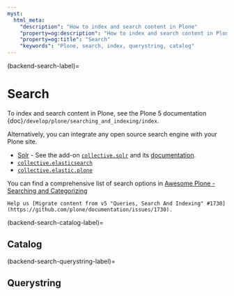 ```yaml
---
myst:
  html_meta:
    "description": "How to index and search content in Plone"
    "property=og:description": "How to index and search content in Plone"
    "property=og:title": "Search"
    "keywords": "Plone, search, index, querystring, catalog"
---
```


(backend-search-label)=

# Search

To index and search content in Plone, see the Plone 5 documentation {doc}`/develop/plone/searching_and_indexing/index`.

Alternatively, you can integrate any open source search engine with your Plone site.

-   [Solr](https://solr.apache.org/) - See the add-on [`collective.solr`](https://github.com/collective/collective.solr) and its [documentation](https://collectivesolr.readthedocs.io/en/latest/).
-   [`collective.elasticsearch`](https://github.com/collective/collective.elasticsearch)
-   [`collective.elastic.plone`](https://github.com/collective/collective.elastic.plone)

You can find a comprehensive list of search options in [Awesome Plone - Searching and Categorizing](https://github.com/collective/awesome-plone?tab=readme-ov-file#searching-and-categorizing)


```{todo}
Help us [Migrate content from v5 "Queries, Search And Indexing" #1730](https://github.com/plone/documentation/issues/1730).
```

(backend-search-catalog-label)=

## Catalog


(backend-search-querystring-label)=

## Querystring

